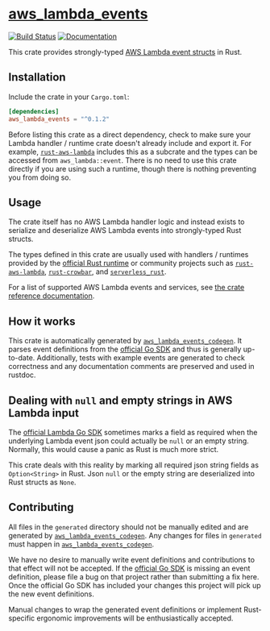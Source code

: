 # [aws_lambda_events](https://github.com/LegNeato/aws_lambda_events)

[![Build Status](https://travis-ci.org/LegNeato/aws_lambda_events.svg?branch=master)](https://travis-ci.org/LegNeato/aws_lambda_events)
[![Documentation](https://docs.rs/aws_lambda_events/badge.svg?version=0.1.2)](https://docs.rs/aws_lambda_events/0.1.2)

This crate provides strongly-typed [AWS Lambda event structs](https://docs.aws.amazon.com/lambda/latest/dg/invoking-lambda-function.html) in Rust.

## Installation

Include the crate in your `Cargo.toml`:

```toml
[dependencies]
aws_lambda_events = "^0.1.2"
```

Before listing this crate as a direct dependency, check to make sure your Lambda handler / runtime crate doesn't already include and export it. For example, [`rust-aws-lambda`](https://github.com/srijs/rust-aws-lambda) includes this as a subcrate and the types can be accessed from `aws_lambda::event`. There is no need to use this crate directly if you are using such a runtime, though there is nothing preventing you from doing so.

## Usage

The crate itself has no AWS Lambda handler logic and instead exists to serialize
and deserialize AWS Lambda events into strongly-typed Rust structs.

The types
defined in this crate are usually used with handlers / runtimes provided by the [official Rust runtime](https://github.com/awslabs/aws-lambda-rust-runtime) or community projects such as [`rust-aws-lambda`](https://github.com/srijs/rust-aws-lambda),
[`rust-crowbar`](https://github.com/ilianaw/rust-crowbar), and [`serverless_rust`](https://github.com/softprops/serverless-rust).

For a list of supported AWS Lambda events and services, see [the crate reference documentation](https://docs.rs/aws_lambda_events/0.1.2).

## How it works

This crate is automatically generated by [`aws_lambda_events_codegen`](https://github.com/LegNeato/aws_lambda_events/tree/master/aws_lambda_events_codegen). It parses event definitions from the [official Go SDK](https://github.com/aws/aws-lambda-go/tree/master/events) and thus is generally up-to-date. Additionally, tests with example events are generated to check correctness and any documentation comments are preserved and used in rustdoc.

## Dealing with `null` and empty strings in AWS Lambda input

The [official Lambda Go SDK](https://github.com/aws/aws-lambda-go/tree/master/events) sometimes marks a field as required when the underlying Lambda event json could actually be `null` or an empty string. Normally, this would cause a panic as Rust is much more strict.

This crate deals with this reality by marking all required json string fields as `Option<String>` in Rust. Json `null` or the empty string are deserialized into Rust structs as `None`.

## Contributing

All files in the `generated` directory should not be manually edited and are generated by [`aws_lambda_events_codegen`](https://github.com/LegNeato/aws_lambda_events/tree/v0.1.2/aws_lambda_events_codegen). Any changes for files in `generated` must happen in [`aws_lambda_events_codegen`](https://github.com/LegNeato/aws_lambda_events/tree/v0.1.2/aws_lambda_events_codegen).

We have no desire to manually write event definitions and contributions to that effect will not be accepted. If the [official Go SDK](https://github.com/aws/aws-lambda-go/tree/master/events) is missing an event definition, please file a bug on that project rather than submitting a fix here. Once the official Go SDK has included your changes this project will pick up the new event definitions.

Manual changes to wrap the generated event definitions or implement Rust-specific ergonomic improvements will be enthusiastically accepted.
